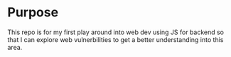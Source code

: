# Purpose

This repo is for my first play around into web dev using JS for backend so that I can explore web vulnerbilities to get a better understanding into this area.